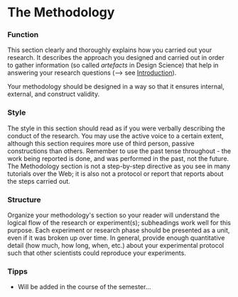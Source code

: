 # The Methodology

### Function

This section clearly and thoroughly explains how you carried out your research.
It describes the approach you designed and carried out in order to gather information (so called *artefacts* in Design Science) that help in answering your research questions (--> see [Introduction](./introduction.md)).

Your methodology should be designed in a way so that it ensures internal, external, and construct validity.


### Style

The style in this section should read as if you were verbally describing the conduct of the research. You may use the active voice to a certain extent, although this section requires more use of third person, passive constructions than others. Remember to use the past tense throughout - the work being reported is done, and was performed in the past, not the future. The Methodology section is not a step-by-step directive as you see in many tutorials over the Web; it is also not a protocol or report that reports about the steps carried out. 


### Structure

Organize your methodology's section so your reader will understand the logical flow of the research or experiment(s); subheadings work well for this purpose. 
Each experiment or research phase should be presented as a unit, even if it was broken up over time. In general, provide enough quantitative detail (how much, how long, when, etc.) about your experimental protocol such that other scientists could reproduce your experiments.


### Tipps

- Will be added in the course of the semester...

